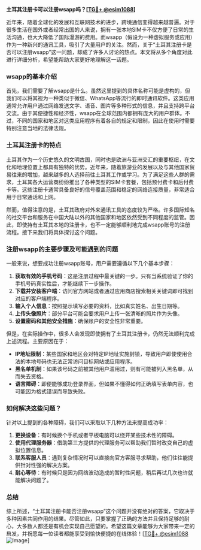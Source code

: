 **土耳其注册卡可以注册wsapp吗？[[TG💪+ @esim1088](https://t.me/s/esim1088)]**

近年来，随着全球化的发展和互联网技术的进步，跨境通信变得越来越普遍。对于很多生活在国外或者经常出国的人来说，拥有一张本地SIM卡不仅方便了日常的生活沟通，也大大降低了国际漫游的费用。而wsapp（假设为一种虚拟服务或应用）作为一种新兴的通讯工具，吸引了大量用户的关注。然而，关于“土耳其注册卡是否可以注册wsapp”这一问题，却成了许多人讨论的热点。本文将从多个角度对此进行详细分析，希望能帮助大家更好地理解这一话题。

### wsapp的基本介绍

首先，我们需要了解wsapp是什么。虽然这里提到的具体名称可能是虚构的，但我们可以将其视为一种类似于微信、WhatsApp等流行的即时通讯软件。这类应用通常允许用户通过网络发送文字、语音、图片等多种形式的信息，并且支持跨平台交流。由于其便捷性和经济性，wsapp在全球范围内都拥有庞大的用户群体。不过，不同的国家和地区对这类应用程序有着各自的规定和限制，因此在使用时需要特别注意当地的法律法规。

### 土耳其注册卡的特点

土耳其作为一个历史悠久的文明古国，同时也是欧洲与亚洲交汇的重要枢纽，在文化和地理位置上都具有独特的优势。近年来，随着旅游业的发展以及与其他国家贸易往来的增加，越来越多的人选择前往土耳其工作或学习。为了满足这些人群的需求，土耳其各大运营商纷纷推出了各种类型的SIM卡套餐，包括预付费卡和后付费卡等。这些注册卡通常具备良好的信号覆盖范围和稳定的网络连接质量，非常适合用于日常通话和上网。

然而，值得注意的是，土耳其政府对外来通讯工具的态度较为严格。许多国际知名的社交平台和服务在中国大陆以外的其他国家和地区依然受到不同程度的监管。因此，即使持有土耳其本地的注册卡，也不一定能够顺利地完成wsapp账号的注册流程。接下来我们将具体探讨这个问题。

### 注册wsapp的主要步骤及可能遇到的问题

一般来说，想要成功注册wsapp账号，用户需要遵循以下几个基本步骤：

1. **获取有效的手机号码**：这是注册过程中最关键的一步。只有当系统验证了你的手机号码真实性后，才能继续下一步操作。
2. **下载并安装客户端**：访问官方网站或者通过应用商店搜索相关关键词即可找到对应的客户端程序。
3. **输入个人信息**：按照提示填写必要的资料，比如真实姓名、出生日期等。
4. **上传头像照片**：部分平台可能会要求用户上传一张清晰的照片作为头像。
5. **设置密码和其他安全措施**：确保账户的安全性非常重要。

但是，在实际操作中，很多人会发现即使拥有了土耳其注册卡，仍然无法顺利完成上述流程。主要原因在于：

- **IP地址限制**：某些国家和地区会对特定IP地址实施封锁，导致用户即使使用合法的本地号码也无法正常访问目标网站或应用程序。
- **黑名单机制**：如果该号码之前被其他用户滥用过，则有可能被列入黑名单，从而失去资格。
- **语言障碍**：即便能够成功登录界面，但如果不懂得如何正确填写表单内容，也可能因为格式错误而导致失败。

### 如何解决这些问题？

针对以上提到的各种障碍，我们可以采取以下几种方法来提高成功率：

1. **更换设备**：有时候换个手机或者平板电脑可以绕开某些技术性的障碍。
2. **使用代理服务器**：借助第三方提供的代理服务可以帮助我们暂时改变自己的虚拟位置信息。
3. **联系客服人员**：遇到复杂情况时可以直接向官方客服寻求帮助，他们往往能提供针对性强的解决方案。
4. **耐心等待**：有时候只是因为网络波动造成的暂时性问题，稍后再试几次也许就能解决问题了。

### 总结

综上所述，“土耳其注册卡能否注册wsapp”这个问题并没有绝对的答案，它取决于多种因素共同作用的结果。尽管如此，只要掌握了正确的方法并且保持足够的耐心，大多数人都还是有机会实现自己愿望的。希望这篇文章能够为大家带来一定的启发，并祝愿每一位读者都能享受到愉快便捷的在线体验！[[TG💪+ @esim1088](https://t.me/s/esim1088) ![Image](https://i.postimg.cc/4NQfJmqS/Snipaste-2025-05-13-00-14-12.png)]
